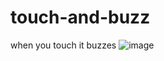 # touch-and-buzz


when you touch it buzzes
![image](https://github.com/user-attachments/assets/98cd21ce-4e2a-4bfd-978d-f3735632000e)
